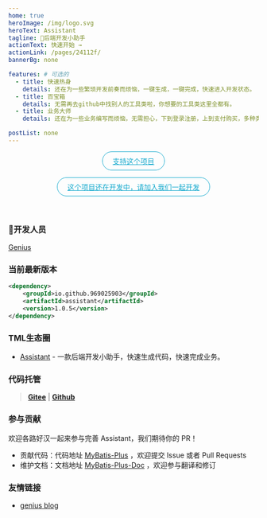 ```yaml
---
home: true
heroImage: /img/logo.svg
heroText: Assistant
tagline: 🤖后端开发小助手
actionText: 快速开始 →
actionLink: /pages/24112f/
bannerBg: none

features: # 可选的
  - title: 快速热身
    details: 还在为一些繁琐开发前奏而烦恼，一键生成，一键完成，快速进入开发状态。
  - title: 百宝箱
    details: 无需再去github中找别人的工具类啦，你想要的工具类这里全都有。
  - title: 业务大师
    details: 还在为一些业务编写而烦恼，无需担心，下到登录注册，上到支付购买，多种类型多种方式，一行代码全部完成。

postList: none
---
```


<p align="center">
  <a class="become-sponsor" href="/pages/4fedc2">支持这个项目</a>
</p>
<p align="center">
<a class="become-sponsor" href="https://github.com/969025903/Assistant">这个项目还在开发中，请加入我们一起开发</a>
</p>
<style>
  .become-sponsor{
    padding: 8px 20px;
    display: inline-block;
    color: #11a8cd;
    border-radius: 30px;
    box-sizing: border-box;
    border: 1px solid #11a8cd;
  }
</style>

<br/>

### 🤡开发人员

[Genius](https://github.com/969025903)

### 当前最新版本

```xml
<dependency>
    <groupId>io.github.969025903</groupId>
    <artifactId>assistant</artifactId>
    <version>1.0.5</version>
</dependency>
```

### TML生态圈

- [Assistant](https://github.com/969025903/Assistant) - 一款后端开发小助手，快速生成代码，快速完成业务。

### 代码托管

> **[Gitee](https://gitee.com/sbg-genius/Assistant)** | **[Github](https://github.com/969025903/Assistant)**

### 参与贡献

欢迎各路好汉一起来参与完善 Assistant，我们期待你的 PR！

- 贡献代码：代码地址 [MyBatis-Plus](https://github.com/baomidou/mybatis-plus) ，欢迎提交 Issue 或者 Pull Requests
- 维护文档：文档地址 [MyBatis-Plus-Doc](https://github.com/baomidou/mybatis-plus-doc) ，欢迎参与翻译和修订


### 友情链接
- [genius blog](https://969025903.github.io/)
